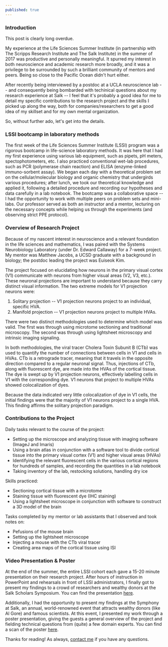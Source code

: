 ```yaml
---
published: true
---
```

### Introduction

This post is clearly long overdue.

My experience at the Life Sciences Summer Institute (in partnership with The Scripps Research Institute and The Salk Institute) in the summer of 2017 was productive and personally meaningful. It spurred my interest in both neuroscience and academic research more broadly, and it was a privilege to be surrounded by such a brilliant community of mentors and peers. Being so close to the Pacific Ocean didn't hurt either.

After recently being interviewed by a postdoc at a UCLA neuroscience lab -- and consequently being bombarded with techinical questions about my research experience at Salk -- I feel that it's probably a good idea for me to detail my specific contributions to the research project and the skills I picked up along the way, both for companies/researchers to get a good idea of my skillset and for my own mental organization. 

So, without further ado, let's get into the details.

### LSSI bootcamp in laboratory methods

The first week of the Life Sciences Summer Institute (LSSI) program was a rigorous bootcamp in life-science laboratory methods. It was here that I had my first experience using various lab equipment, such as pipets, pH meters, spectophotometers, etc. I also practiced conventional wet-lab procedures, such as PCR (polymerase chain reaction) and ELISA (enzyme-linked immuno-sorbent assay). We began each day with a theoretical problem set on the cellular/molecular biology and organic chemistry that undergirds various procedures; after lunch, we took our theoretical knowledge and applied it, following a detailed procedure and recording our hypotheses and data carefully in a lab notebook. The bootcamp was a collaborative space -- I had the opportunity to work with multiple peers on problem sets and mini-labs. Our professor served as both an instructor and a mentor, lecturing on the necessary concepts while helping us through the experiments (and observing strict PPE protocol).

### Overview of Research Project

Because of my nascent interest in neuroscience and a relevant foundation in the life sciences and mathematics, I was paired with the Systems Neurobiology Laboratory (under Dr. Edward Callaway) for a 7-week project. My mentor was Matthew Jacobs, a UCSD graduate with a background in biology; the postdoc leading the project was Euiseok Kim.

The project focused on elucidating how neurons in the primary visual cortex (V1) communicate with neurons from higher visual areas (V2, V3, etc.). These neuronal projections are important to understand because they carry distinct visual information. The two extreme models for V1 projection neurons were:

1. Solitary projection -- V1 projection neurons project to an individual, specific HVA.
2. Manifold projection -- V1 projection neurons project to multiple HVAs.

There were two distinct methodologies used to determine which model was valid. The first was through using microtome sectioning and traditional microscopy. The second was through using lightsheet microscopy and intrinsic imaging signaling.

In both methodologies, the viral tracer Cholera Toxin Subunit B (CTb) was used to quantify the number of connections between cells in V1 and cells in HVAs. CTb is a retrograde tracer, meaning that it travels in the opposite direction compared to a regular neuronal signal. Thus, injections of CTb, along with fluorescent dye, are made into the HVAs of the cortical tissue. The dye is swept up by V1 projection neurons, effectively labelling cells in V1 with the corresponding dye. V1 neurons that project to multiple HVAs showed colocalization of dyes.

Because the data indicated very little colocalization of dye in V1 cells, the initial findings were that the majority of V1 neurons project to a single HVA. This finding affirms the solitary projection paradigm.

### Contributions to the Project

Daily tasks relevant to the course of the project:
- Setting up the microscope and analyzing tissue with imaging software (ImageJ and Imaris)
- Using a brain atlas in conjunction with a software tool to divide cortical tissue into the primary visual cortex (V1) and higher visual areas (HVAs)
- Identifying the relevant fluorescent cells in the various cortical regions for hundreds of samples, and recording the quantities in a lab notebook
- Taking inventory of the lab, restocking solutions, handling dry ice

Skills practiced:
- Sectioning cortical tissue with a microtome
- Staining tissue with fluorescent dye (IHC staining)
- Using a lightsheet microscope in conjunction with software to construct a 3D model of the brain

Tasks completed by my mentor or lab assistants that I observed and took notes on:
- Pefusions of the mouse brain
- Setting up the lightsheet microscope
- Injecting a mouse with the CTb viral tracer
- Creating area maps of the cortical tissue using ISI

### Video Presentation & Poster

At the end of the summer, the entire LSSI cohort each gave a 15-20 minute presentation on their research project. After hours of instruction in PowerPoint and rehearsals in front of LSSI administrators, I finally got to present my findings to a crowd of researchers and wealthy donors at the Salk Scholars Symposium. You can find the presentation [here](https://www.youtube.com/watch?v=e9wlPSK0rc8).

Additionally, I had the opportunity to present my findings at the Symphony at Salk, an annual, world-renowned event that attracts wealthy donors (like Al Gore) and famous scientists. At this event, I presented my work through a poster presentation, giving the guests a general overview of the project and fielding technical questions from (quite) a few domain experts. You can find a scan of the poster [here](rehanbchinoy.github.io/salkposter.pdf).

Thanks for reading! As always, [contact me](mailto:rehanbchinoy@gmail.com) if you have any questions.
